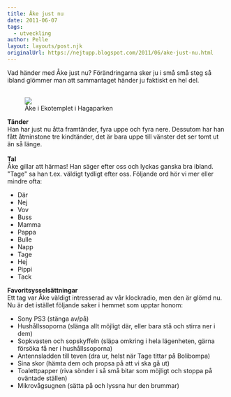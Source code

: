 ```yaml
---
title: Åke just nu
date: 2011-06-07
tags: 
  - utveckling	
author: Pelle
layout: layouts/post.njk
originalUrl: https://nejtupp.blogspot.com/2011/06/ake-just-nu.html
---
```


Vad händer med Åke just nu? Förändringarna sker ju i små små steg så ibland glömmer man att sammantaget händer ju faktiskt en hel del.<br><br><figure>
	<img src="../../../img/2011/06/I+Hagaparken-_MG_9664.jpg"></td></tr>
 	<figcaption>Åke i Ekotemplet i Hagaparken<figcaption>
</figure>

</tr>
 </tbody></table><b>Tänder</b><br>Han har just nu åtta framtänder, fyra uppe och fyra nere. Dessutom har han fått åtminstone tre kindtänder, det är bara uppe till vänster det ser tomt ut än så länge.<br><br><b>Tal</b><br>Åke gillar att härmas! Han säger efter oss och lyckas ganska bra ibland. "Tage" sa han t.ex. väldigt tydligt efter oss. Följande ord hör vi mer eller mindre ofta:<br><ul><li>Där</li>
 <li>Nej</li>
 <li>Vov</li>
 <li>Buss</li>
 <li>Mamma</li>
 <li>Pappa</li>
 <li>Bulle</li>
 <li>Napp</li>
 <li>Tage</li>
 <li>Hej</li>
 <li>Pippi</li>
 <li>Tack</li>
 </ul><b>Favoritsysselsättningar</b><br>Ett tag var Åke väldigt intresserad av vår klockradio, men den är glömd nu. Nu är det istället följande saker i hemmet som upptar honom:<br><ul><li>Sony PS3 (stänga av/på)</li>
 <li>Hushållssoporna (slänga allt möjligt där, eller bara stå och stirra ner i dem)</li>
 <li>Sopkvasten och sopskyffeln (släpa omkring i hela lägenheten, gärna försöka få ner i hushållssoporna)</li>
 <li>Antennsladden till teven (dra ur, helst när Tage tittar på Bolibompa)</li>
 <li>Sina skor (hämta dem och propsa på att vi ska gå ut)</li>
 <li>Toalettpapper (riva sönder i så små bitar som möjligt och stoppa på oväntade ställen)</li>
 <li>Mikrovågsugnen (sätta på och lyssna hur den brummar) </li>
 </ul>
